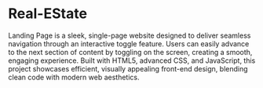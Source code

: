 # Real-EState

Landing Page is a sleek, single-page website designed to deliver seamless navigation through an interactive toggle feature. Users can easily advance to the next section of content by toggling on the screen, creating a smooth, engaging experience. Built with HTML5, advanced CSS, and JavaScript, this project showcases efficient, visually appealing front-end design, blending clean code with modern web aesthetics.
